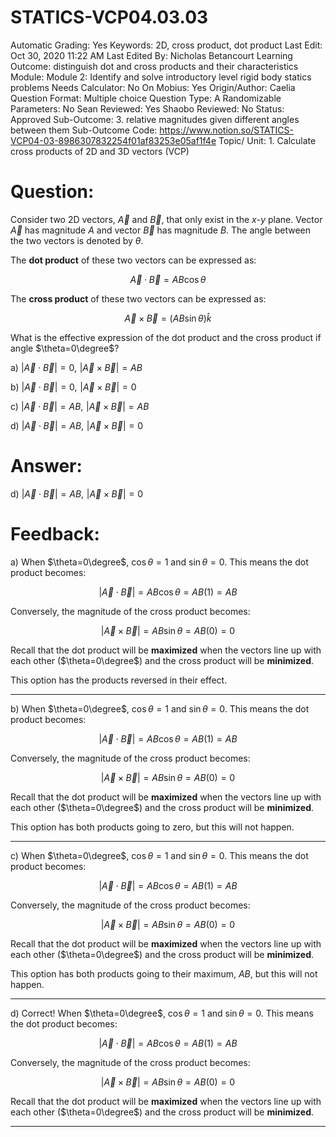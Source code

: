 # STATICS-VCP04.03.03

Automatic Grading: Yes
Keywords: 2D, cross product, dot product
Last Edit: Oct 30, 2020 11:22 AM
Last Edited By: Nicholas Betancourt
Learning Outcome: distinguish dot and cross products and their characteristics
Module: Module 2: Identify and solve introductory level rigid body statics problems
Needs Calculator: No
On Mobius: Yes
Origin/Author: Caelia
Question Format: Multiple choice
Question Type: A
Randomizable Parameters: No
Sean Reviewed: Yes
Shaobo Reviewed: No
Status: Approved
Sub-Outcome: 3. relative magnitudes given different angles between them
Sub-Outcome Code: https://www.notion.so/STATICS-VCP04-03-8986307832254f01af83253e05af1f4e
Topic/ Unit: 1. Calculate cross products of 2D and 3D vectors (VCP)

# Question:

Consider two 2D vectors, $\overrightarrow{A}$ and $\overrightarrow{B}$, that only exist in the $x$-$y$ plane. Vector $\overrightarrow{A}$ has magnitude $A$ and vector $\overrightarrow{B}$ has magnitude $B$. The angle between the two vectors is denoted by $\theta$. 

The **dot product** of these two vectors can be expressed as:

$$\overrightarrow{A}\cdot\overrightarrow{B}=AB\cos\theta$$

The **cross product** of these two vectors can be expressed as:

$$\overrightarrow{A}\times\overrightarrow{B}=(AB\sin\theta)\hat{k}$$

What is the effective expression of the dot product and the cross product if angle $\theta=0\degree$?

a) $|\overrightarrow{A}\cdot\overrightarrow{B}|=0,\,\,|\overrightarrow{A}\times\overrightarrow{B}|=AB$

b) $|\overrightarrow{A}\cdot\overrightarrow{B}|=0,\,\,|\overrightarrow{A}\times\overrightarrow{B}|=0$

c) $|\overrightarrow{A}\cdot\overrightarrow{B}|=AB,\,\,|\overrightarrow{A}\times\overrightarrow{B}|=AB$

d) $|\overrightarrow{A}\cdot\overrightarrow{B}|=AB,\,\,|\overrightarrow{A}\times\overrightarrow{B}|=0$

# Answer:

d) $|\overrightarrow{A}\cdot\overrightarrow{B}|=AB,\,\,|\overrightarrow{A}\times\overrightarrow{B}|=0$

# Feedback:

a) When $\theta=0\degree$, $\cos\theta=1$ and $\sin\theta=0$. This means the dot product becomes:

$$|\overrightarrow{A}\cdot\overrightarrow{B}|=AB\cos\theta=AB(1)=AB$$

Conversely, the magnitude of the cross product becomes:

$$|\overrightarrow{A}\times\overrightarrow{B}|=AB\sin\theta=AB(0)=0$$

Recall that the dot product will be **maximized** when the vectors line up with each other ($\theta=0\degree$) and the cross product will be **minimized**. 

This option has the products reversed in their effect. 

---

b) When $\theta=0\degree$, $\cos\theta=1$ and $\sin\theta=0$. This means the dot product becomes:

$$|\overrightarrow{A}\cdot\overrightarrow{B}|=AB\cos\theta=AB(1)=AB$$

Conversely, the magnitude of the cross product becomes:

$$|\overrightarrow{A}\times\overrightarrow{B}|=AB\sin\theta=AB(0)=0$$

Recall that the dot product will be **maximized** when the vectors line up with each other ($\theta=0\degree$) and the cross product will be **minimized**. 

This option has both products going to zero, but this will not happen.

---

c) When $\theta=0\degree$, $\cos\theta=1$ and $\sin\theta=0$. This means the dot product becomes:

$$|\overrightarrow{A}\cdot\overrightarrow{B}|=AB\cos\theta=AB(1)=AB$$

Conversely, the magnitude of the cross product becomes:

$$|\overrightarrow{A}\times\overrightarrow{B}|=AB\sin\theta=AB(0)=0$$

Recall that the dot product will be **maximized** when the vectors line up with each other ($\theta=0\degree$) and the cross product will be **minimized**. 

This option has both products going to their maximum, $AB$, but this will not happen.

---

d) Correct! When $\theta=0\degree$, $\cos\theta=1$ and $\sin\theta=0$. This means the dot product becomes:

$$|\overrightarrow{A}\cdot\overrightarrow{B}|=AB\cos\theta=AB(1)=AB$$

Conversely, the magnitude of the cross product becomes:

$$|\overrightarrow{A}\times\overrightarrow{B}|=AB\sin\theta=AB(0)=0$$

Recall that the dot product will be **maximized** when the vectors line up with each other ($\theta=0\degree$) and the cross product will be **minimized**. 

---
